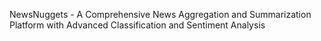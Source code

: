 NewsNuggets - A Comprehensive News Aggregation and Summarization Platform with Advanced Classification and Sentiment Analysis 
